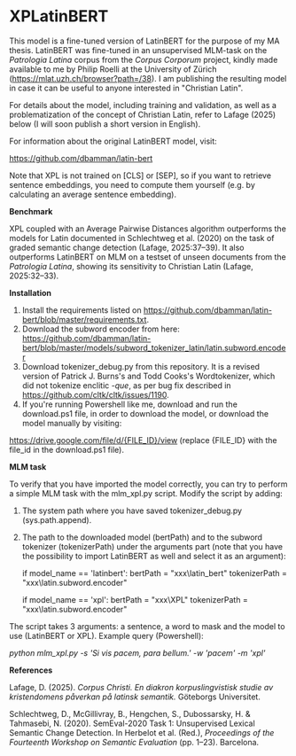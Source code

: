 # XPLatinBERT

This model is a fine-tuned version of LatinBERT for the purpose of my MA thesis.
LatinBERT was fine-tuned in an unsupervised MLM-task on the *Patrologia Latina* corpus from the *Corpus Corporum* project,
kindly made available to me by Philip Roelli at the University of Zürich (https://mlat.uzh.ch/browser?path=/38). I am 
publishing the resulting model in case it can be useful to anyone interested in "Christian Latin".

For details about the model, including training and validation, as well as a problematization of the
concept of Christian Latin, refer to Lafage (2025) below (I will soon publish a short version in English).

For information about the original LatinBERT model, visit:

https://github.com/dbamman/latin-bert

Note that XPL is not trained on [CLS] or [SEP], so if you want to retrieve sentence embeddings,
you need to compute them yourself (e.g. by calculating an average sentence embedding).

**Benchmark**

XPL coupled with an Average Pairwise Distances algorithm outperforms the models for Latin documented in Schlechtweg et al. (2020)
on the task of graded semantic change detection (Lafage, 2025:37–39). It also outperforms LatinBERT on MLM on a testset
of unseen documents from the *Patrologia Latina*, showing its sensitivity to Christian Latin (Lafage, 2025:32–33).

**Installation**

1. Install the requirements listed on https://github.com/dbamman/latin-bert/blob/master/requirements.txt.
2. Download the subword encoder from here: https://github.com/dbamman/latin-bert/blob/master/models/subword_tokenizer_latin/latin.subword.encoder
3. Download tokenizer_debug.py from this repository. It is a revised version of Patrick J. Burns's and Todd Cooks's Wordtokenizer, which did not tokenize enclitic *-que*, as per bug fix described in https://github.com/cltk/cltk/issues/1190.
4. If you're running Powershell like me, download and run the download.ps1 file, in order to download the model, or download the model manually by visiting:

https://drive.google.com/file/d/{FILE_ID}/view (replace {FILE_ID} with the file_id in the download.ps1 file).

**MLM task**

To verify that you have imported the model correctly, you can try to perform a simple MLM task with the mlm_xpl.py script. Modify the script by adding:

1. The system path where you have saved tokenizer_debug.py (sys.path.append).
2. The path to the downloaded model (bertPath) and to the subword tokenizer (tokenizerPath) under the arguments part (note that you have the possibility to import LatinBERT as well and select it as an argument):

	if model_name == 'latinbert':
		bertPath = "xxx\\latin_bert"
		tokenizerPath = "xxx\\latin.subword.encoder"

	if model_name == 'xpl':
		bertPath = "xxx\\XPL"
		tokenizerPath = "xxx\\latin.subword.encoder"

The script takes 3 arguments: a sentence, a word to mask and the model to use (LatinBERT or XPL). Example query (Powershell):

*python mlm_xpl.py -s 'Si vis pacem, para bellum.' -w 'pacem' -m 'xpl'*

**References**

Lafage, D. (2025). *Corpus Christi. En diakron korpuslingvistisk studie av kristendomens påverkan på latinsk semantik.* Göteborgs Universitet.

Schlechtweg, D., McGillivray, B., Hengchen, S., Dubossarsky, H. & Tahmasebi, N. (2020). SemEval-2020 Task 1: Unsupervised Lexical Semantic Change Detection. 
  In Herbelot et al. (Red.), *Proceedings of the Fourteenth Workshop on Semantic Evaluation* (pp. 1–23). Barcelona.
